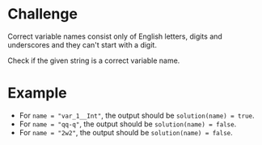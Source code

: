 # Challenge
Correct variable names consist only of English letters, digits and underscores and they can't start with a digit.

Check if the given string is a correct variable name.

# Example
- For `name = "var_1__Int"`, the output should be `solution(name) = true`.
- For `name = "qq-q"`, the output should be `solution(name) = false`.
- For `name = "2w2"`, the output should be `solution(name) = false`.
